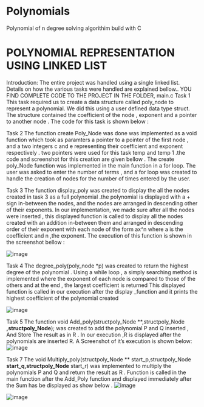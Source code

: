 # Polynomials
Polynomial of n degree solving algorithim build with C

# POLYNOMIAL REPRESENTATION USING LINKED LIST


Introduction:
The entire project was handled using a single linked list. Details on how the various tasks were handled are explained bellow..
YOU FIND COMPLETE CODE TO THE PROJECT IN THE FOLDER, main.c
Task 1
This task required us to create a data structure called poly_node to represent a polynomial.
We did this using a user defined data type struct. The structure contained the coefficient of the node , exponent and a pointer to another node .
The code for this task is shown below :


Task 2
The function create Poly_Node was done was implemented as a void function which took as paramters a pointer to a pointer of the first node , and a two integers c and e representing their coefficient and exponent respectively . two pointers were used for this task temp and temp 1 .the code and screenshot for this creation are given bellow .
The create poly_Node function was implemented in the main function in a for loop.
The user was asked to enter the number of terms , and a for loop was created to handle the creation of
nodes for the number of times entered by the user.


Task 3
The function display_poly was created to display the all the nodes created in task 3 as a full polynomial .the polynomial is displayed with a + sign in-between the nodes, and the nodes are arranged in descending other of their exponents.
In our implementation, we made sure after all the nodes were inserted , this displayed function is called to display all the nodes created with an addition in-between them and arranged in descending order of their exponent with each node of the form ax^n where a is the coefficient and n ,the exponent.
The execution of this function is shown in the screenshot bellow :


![image](https://github.com/AlkaloidWells/Polynomials/assets/55930366/7f0d8cb6-c78e-4e9f-bb2f-f11447dc82ad)


Task 4
The degree_poly(poly_node *p) was created to return the highest degree of the polynomial .
Using a while loop , a simply searching method is implemented where the exponent of each node is compared to those of the others and at the end , the largest coefficient is returned
This displayed function is called in our execution after the display _function and it prints the highest coefficient of the polynomial created

![image](https://github.com/AlkaloidWells/Polynomials/assets/55930366/8766152a-b831-4fc1-abb9-d5b0e2831e60)

Task 5
The function void Add_poly(structpoly_Node **,structpoly_Node **,structpoly_Node**); was created to add the polynomial P and Q inserted , And Store The result as in R .
In our execution ,R is displayed after the polynomials are inserted R.
A Screenshot of it’s execution is shown below:
![image](https://github.com/AlkaloidWells/Polynomials/assets/55930366/bd465dda-6196-42ba-8ca5-1ca142d20ea6)

Task 7
The void Multiply_poly(structpoly_Node ** start_p,structpoly_Node **start_q,structpoly_Node** start_r) was implemented to multiply the polynomials P and Q and return the result as R .
Function is called in the main function after the Add_Poly function and displayed immediately after the Sum has be displayed as show below .
![image](https://github.com/AlkaloidWells/Polynomials/assets/55930366/c0b6184f-2b62-49f3-a4d8-e951b899419a)

![image](https://github.com/AlkaloidWells/Polynomials/assets/55930366/2704edb1-1312-437f-a1ba-58b0c5423667)


